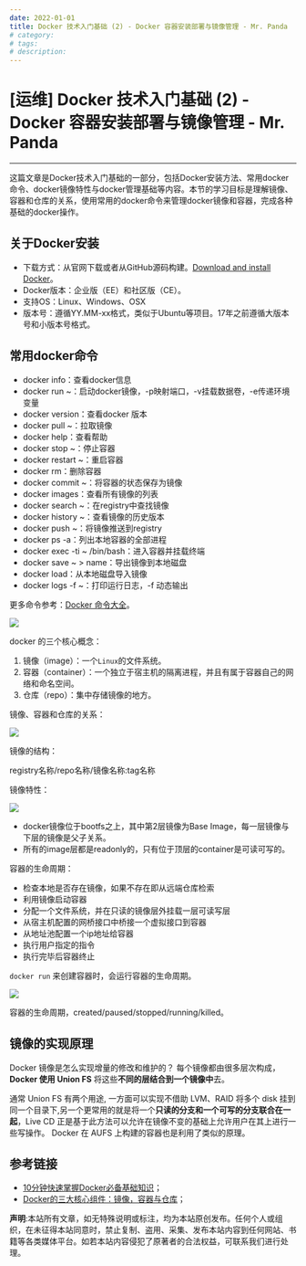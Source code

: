 ```yaml
---
date: 2022-01-01
title: Docker 技术入门基础 (2) - Docker 容器安装部署与镜像管理 - Mr. Panda
# category: 
# tags: 
# description:
---
```


# [运维] Docker 技术入门基础 (2) - Docker 容器安装部署与镜像管理 - Mr. Panda

---
这篇文章是Docker技术入门基础的一部分，包括Docker安装方法、常用docker命令、docker镜像特性与docker管理基础等内容。本节的学习目标是理解镜像、容器和仓库的关系，使用常用的docker命令来管理docker镜像和容器，完成各种基础的docker操作。

## 关于Docker安装

-   下载方式：从官网下载或者从GitHub源码构建。[Download and install Docker](https://docs.docker.com/get-docker/)。
-   Docker版本：企业版（EE）和社区版（CE）。
-   支持OS：Linux、Windows、OSX
-   版本号：遵循YY.MM-xx格式，类似于Ubuntu等项目。17年之前遵循大版本号和小版本号格式。

## 常用docker命令

-   docker info：查看docker信息
-   docker run ~：启动docker镜像，-p映射端口，-v挂载数据卷，-e传递环境变量
-   docker version：查看docker 版本
-   docker pull ~：拉取镜像
-   docker help：查看帮助
-   docker stop ~：停止容器
-   docker restart ~：重启容器
-   docker rm：删除容器
-   docker commit ~：将容器的状态保存为镜像
-   docker images：查看所有镜像的列表
-   docker search ~：在registry中查找镜像
-   docker history ~：查看镜像的历史版本
-   docker push ~：将镜像推送到registry
-   docker ps -a：列出本地容器的全部进程
-   docker exec -ti ~ /bin/bash：进入容器并挂载终端
-   docker save ~ > name：导出镜像到本地磁盘
-   docker load：从本地磁盘导入镜像
-   docker logs -f ~：打印运行日志，-f 动态输出

更多命令参考：[Docker 命令大全](https://www.runoob.com/docker/docker-command-manual.html)。

![](https://www.jonsam.site/wp-content/uploads/2021/06/1622812772-1e8e957650557ead3f1915b03142de31d55d-removebg-preview.png)

docker 的三个核心概念：

1.  镜像（image）：一个`Linux`的文件系统。
2.  容器（container）：一个独立于宿主机的隔离进程，并且有属于容器自己的网络和命名空间。
3.  仓库（repo）：集中存储镜像的地方。

镜像、容器和仓库的关系：

![](https://www.jonsam.site/wp-content/uploads/2021/05/1623492893-%E5%AE%B9%E5%99%A8%E3%80%81%E9%95%9C%E5%83%8F%E3%80%81%E4%BB%93%E5%BA%93%E7%9A%84%E5%85%B3%E7%B3%BB.png)

镜像的结构：

registry名称/repo名称/镜像名称:tag名称

镜像特性：

![](https://www.jonsam.site/wp-content/uploads/2021/05/1623495241-docker%E9%95%9C%E5%83%8F%E7%89%B9%E6%80%A7.png)

-   docker镜像位于bootfs之上，其中第2层镜像为Base Image，每一层镜像与下层的镜像是父子关系。
-   所有的image层都是readonly的，只有位于顶层的container是可读可写的。

容器的生命周期：

-   检查本地是否存在镜像，如果不存在即从远端仓库检索
-   利用镜像启动容器
-   分配一个文件系统，并在只读的镜像层外挂载一层可读写层
-   从宿主机配置的网桥接口中桥接一个虚拟接口到容器
-   从地址池配置一个ip地址给容器
-   执行用户指定的指令
-   执行完毕后容器终止

`docker run` 来创建容器时，会运行容器的生命周期。

![](https://www.jonsam.site/wp-content/uploads/2021/05/1623500632-%E5%AE%B9%E5%99%A8%E7%9A%84%E7%94%9F%E5%91%BD%E5%91%A8%E6%9C%9F.png)

容器的生命周期，created/paused/stopped/running/killed。

## 镜像的实现原理

Docker 镜像是怎么实现增量的修改和维护的？ 每个镜像都由很多层次构成，**Docker 使用 Union FS** 将这些**不同的层结合到一个镜像中**去。

通常 Union FS 有两个用途, 一方面可以实现不借助 LVM、RAID 将多个 disk 挂到同一个目录下,另一个更常用的就是将一个**只读的分支和一个可写的分支联合在一起**，Live CD 正是基于此方法可以允许在镜像不变的基础上允许用户在其上进行一些写操作。 Docker 在 AUFS 上构建的容器也是利用了类似的原理。

## 参考链接

-   [10分钟快速掌握Docker必备基础知识](https://juejin.cn/post/6844903918372143112)；
-   [Docker的三大核心组件：镜像，容器与仓库](https://juejin.cn/post/6844903938030845966)；

**声明**:本站所有文章，如无特殊说明或标注，均为本站原创发布。任何个人或组织，在未征得本站同意时，禁止复制、盗用、采集、发布本站内容到任何网站、书籍等各类媒体平台。如若本站内容侵犯了原著者的合法权益，可联系我们进行处理。
